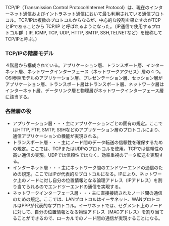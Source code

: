 TCP/IP（Transmission Control Protocol/Internet Protocol）は、現在のインターネット通信およびイントラネット通信において最も利用されている通信プロトコル。TCP/IPは複数のプロトコルからなるが、中心的な役割を果たすのがTCPとIPであることから TCP/IP と呼ばれるようになった。（IP通信で使用するプロトコル群（ IP, ICMP, TCP, UDP, HTTP, SMTP, SSH,TELNETなど）を総称してTCP/IPと呼ぶ。）
### TCP/IPの階層モデル
４階層から構成されている。アプリケーション層、トランスポート層、インターネット層、ネットワークインターフェース（ネットワークアクセス）層の４つ。
OSI参照モデルのアプリケーション層、プレゼンテーション層、セッション層がアプリケーション層、トランスポート層はトランスポート層、ネットワーク層はインターネット層、データリンク層と物理層がネットワークインターフェース層に該当する。
### 各階層の役
- アプリケーション層・・・主にアプリケーションごとの固有の規定。ここではHTTP, FTP, SMTP, SSHなどのアプリケーション層のプロトコルにより、通信アプリケーションの機能が実現される。
- トランスポート層・・・主にノード間のデータ転送の信頼性を確保するための規定。ここでは、TCPまたはUDPのプロトコルを使用。TCPでは信頼性の高い通信の実現。UDPでは信頼性ではなく、効率重視のデータ転送を実現する。
- インターネット層・・・主にネットワーク間のエンドツーエンドの通信のための規定。ここではIPが代表的なプロトコルになる。IPにより、ネットワーク上のノードに対し自分の位置情報となる論理アドレス（IPアドレス）を割り当てられるのでエンドツーエンドの通信を実現する。
- ネットワークインターフェース層・・・主に直接接続されたノード間の通信のための規定。ここでは、LANプロトコルはイーサネット、WANプロトコルはPPPが代表的なプロトコル。イーサネットでは、セグメント上のノードに対して、自分の位置情報となる物理アドレス（MACアドレス）を割り当てることができるので、ローカルでのノード間の通信が実現することになる。
